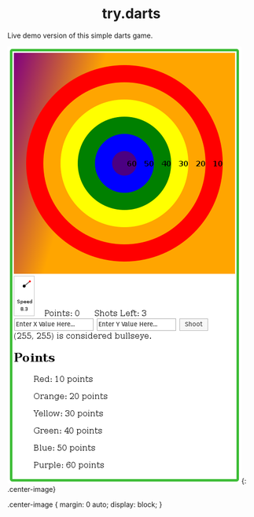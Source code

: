 <h1 align="center">
  try.darts
</h1>

Live demo version of this simple darts game. <br />

![Things heres](https://raw.githubusercontent.com/kingscott/trydarts/gh-pages/screeny.png){: .center-image}

.center-image
{
    margin: 0 auto;
    display: block;
}
